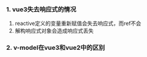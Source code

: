 ### 1. vue3失去响应式的情况

1. reactive定义的变量重新赋值会失去响应式，而ref不会
2. 解构响应式对象会造成响应式丢失
   
### 2. v-model在vue3和vue2中的区别

### 